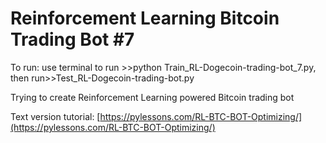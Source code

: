 # Reinforcement Learning Bitcoin Trading Bot #7

To run: use terminal to run >>python Train_RL-Dogecoin-trading-bot_7.py, then run>>Test_RL-Dogecoin-trading-bot.py

Trying to create Reinforcement Learning powered Bitcoin trading bot

Text version tutorial: [https://pylessons.com/RL-BTC-BOT-Optimizing/](https://pylessons.com/RL-BTC-BOT-Optimizing/)

